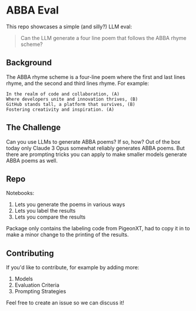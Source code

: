 # ABBA Eval

This repo showcases a simple (and silly?) LLM eval:

> Can the LLM generate a four line poem that follows the ABBA rhyme scheme?

## Background

The ABBA rhyme scheme is a four-line poem where the first and last lines rhyme, and the second and third lines rhyme. 
For example:

```
In the realm of code and collaboration, (A)
Where developers unite and innovation thrives, (B)
GitHub stands tall, a platform that survives, (B)
Fostering creativity and inspiration. (A)
```

## The Challenge

Can you use LLMs to generate ABBA poems? If so, how?
Out of the box today only Claude 3 Opus somewhat reliably generates ABBA poems.
But there are prompting tricks you can apply to make smaller models generate ABBA poems as well.

## Repo

Notebooks:

1. Lets you generate the poems in various ways
2. Lets you label the results
3. Lets you compare the results

Package only contains the labeling code from PigeonXT, had to copy it in to make a minor change to the printing of the results.

## Contributing

If you'd like to contribute, for example by adding more:

1. Models
2. Evaluation Criteria
3. Prompting Strategies

Feel free to create an issue so we can discuss it!